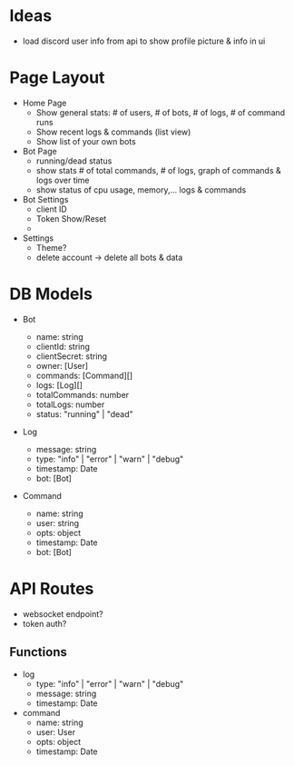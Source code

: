 # Ideas
- load discord user info from api to show profile picture & info in ui

# Page Layout
- Home Page
  - Show general stats: # of users, # of bots, # of logs, # of command runs
  - Show recent logs & commands (list view)
  - Show list of your own bots
- Bot Page
  - running/dead status
  - show stats # of total commands, # of logs, graph of commands & logs over time
  - show status of cpu usage, memory,... logs & commands
- Bot Settings
  - client ID
  - Token Show/Reset
  - 
- Settings
  - Theme?
  - delete account -> delete all bots & data


# DB Models
- Bot
  - name: string
  - clientId: string
  - clientSecret: string
  - owner: [User]
  - commands: [Command][]
  - logs: [Log][]
  - totalCommands: number
  - totalLogs: number
  - status: "running" | "dead"

- Log
  - message: string
  - type: "info" | "error" | "warn" | "debug"
  - timestamp: Date
  - bot: [Bot]

- Command
  - name: string
  - user: string
  - opts: object
  - timestamp: Date
  - bot: [Bot]


# API Routes

- websocket endpoint?
- token auth?

## Functions
- log
  - type: "info" | "error" | "warn" | "debug"
  - message: string
  - timestamp: Date
- command
  - name: string
  - user: User
  - opts: object
  - timestamp: Date